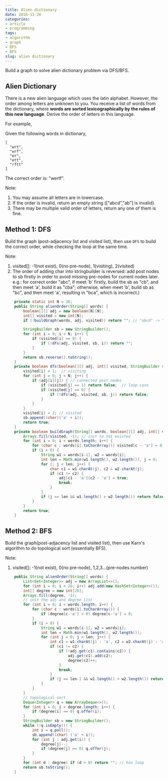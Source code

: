 ```yaml
---
title: Alien dictionary
date: 2016-11-26
categories:
- article
- programming
tags:
- algorithm
- graph
- DFS
- BFS
slug: alien dictionary
---
```


Build a graph to solve alien dictionary problem via DFS/BFS.
<!--more-->

## Alien Dictionary

There is a new alien language which uses the latin alphabet. However, the order among letters are unknown to you. You receive a list of words from the dictionary, where **words are sorted lexicographically by the rules of this new language**. Derive the order of letters in this language.

For example, 

Given the following words in dictionary,

```
[
  "wrt",
  "wrf",
  "er",
  "ett",
  "rftt"
]
```

The correct order is: "wertf".

Note:

1. You may assume all letters are in lowercase.
2. If the order is invalid, return an empty string (["abcd","ab"] is invalid).
3. There may be multiple valid order of letters, return any one of them is fine.

## Method 1: DFS

Build the graph (post-adjacency list and visited list), then use `DFS` to build the correct order, while checking the loop at the same time.

Note:

1. visited[]: -1(not exist), 0(no pre-node), 1(visiting), 2(visited)
2. The order of adding char into stringbuilder is reversed: add post nodes to sb firstly in order to avoid missing pre-nodes for current nodes later. e.g.: for correct order "abc", if meet 'b' firstly, build the sb as "cb", and then meet 'a', build it as "cba"; otherwise, when meet 'b', build sb as "bc", and then meet 'a', resulting in "bca", which is incorrect.)


```java
    private static int N = 26;
    public String alienOrder(String[] words) {
        boolean[][] adj = new boolean[N][N];
        int[] visited = new int[N];
        if (!buildGraph(words, adj, visited)) return ""; // "abcd" -> "ab"

        StringBuilder sb = new StringBuilder();
        for (int i = 0; i < N; i++) {
            if (visited[i] == 0) {
                if (!dfs(adj, visited, sb, i)) return "";
            }
        }
        return sb.reverse().toString();
    }
    private boolean dfs(boolean[][] adj, int[] visited, StringBuilder sb, int i) {
        visited[i] = 1;  // visiting
        for (int j = 0; j < N; j++) {
            if (adj[i][j]) { // connected post nodes
                if (visited[j] == 1) return false;  // loop case
                if (visited[j] == 0) {
                    if (!dfs(adj, visited, sb, j)) return false;
                }
            }
        }
        visited[i] = 2; // visited
        sb.append((char)('a' + i));
        return true;
    }        
    private boolean buildGraph(String[] words, boolean[][] adj, int[] visited) {
        Arrays.fill(visited, -1); // init to not existed
        for (int i = 0; i < words.length; i++) {
            for (char c : words[i].toCharArray()) visited[c - 'a'] = 0;
            if (i > 0) {
                String w1 = words[i-1], w2 = words[i];
                int len = Math.min(w1.length(), w2.length()), j = 0;
                for (; j < len; j++) {
                    char c1 = w1.charAt(j), c2 = w2.charAt(j);
                    if (c1 != c2) {
                        adj[c1 - 'a'][c2 - 'a'] = true;
                        break;
                    }
                }
                if (j == len && w1.length() > w2.length()) return false; // "abcd" -> "ab"
            }
        }
        return true;
    }
```

## Method 2: BFS

Build the graph(post-adjacency list and visited list), then use Karn's algorithm to do topological sort (essentially BFS).

Note:

1. visited[]: -1(not exist), 0(no pre-node), 1,2,3...(pre-nodes number)

```java
    public String alienOrder(String[] words) {
        List<Set<Integer>> adj = new ArrayList<>();
        for (int i = 0; i < 26; i++) adj.add(new HashSet<Integer>());
        int[] degree = new int[26];
        Arrays.fill(degree, -1);
        // init the adj and degree list
        for (int i = 0; i < words.length; i++) {
            for (char c : words[i].toCharArray()) {
                if (degree[c-'a'] < 0) degree[c-'a'] = 0;
            }
            if (i > 0) {
                String w1 = words[i-1], w2 = words[i];
                int len = Math.min(w1.length(), w2.length());
                for (int j = 0; j < len; j++) {
                    int c1 = w1.charAt(j) - 'a', c2 = w2.charAt(j) - 'a';
                    if (c1 != c2) {
                        if (!adj.get(c1).contains(c2)) {
                            adj.get(c1).add(c2);
                            degree[c2]++;
                        }
                        break;
                    }
                    if (j == len-1 && w1.length() > w2.length()) return ""; // "abcd" -> "ab"   
                }
            }
        }
        // topological sort
        Deque<Integer> q = new ArrayDeque<>();
        for (int i = 0; i < degree.length; i++) {
            if (degree[i] == 0) q.offer(i);
        }
        StringBuilder sb = new StringBuilder();
        while (!q.isEmpty()) {
            int i = q.poll();
            sb.append((char) ('a' + i));
            for (int j : adj.get(i)) {
                degree[j]--;
                if (degree[j] == 0) q.offer(j);
            }
        }
        for (int d : degree) if (d > 0) return ""; // has loop
        return sb.toString();
    }
```